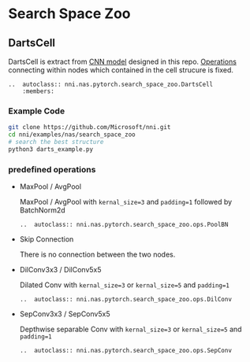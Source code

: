 # Search Space Zoo

## DartsCell

DartsCell is extract from [CNN model](./DARTS.md) designed in this repo. [Operations](#predefined_operations) connecting within nodes which contained in the cell strucure is fixed.

```eval_rst
..  autoclass:: nni.nas.pytorch.search_space_zoo.DartsCell
    :members:
```

### Example Code

```bash
git clone https://github.com/Microsoft/nni.git
cd nni/examples/nas/search_space_zoo
# search the best structure
python3 darts_example.py
```

<a class="predefined_operations"></a>

### predefined operations

* MaxPool / AvgPool

    MaxPool / AvgPool with `kernal_size=3` and `padding=1` followed by BatchNorm2d
    ```eval_rst
    ..  autoclass:: nni.nas.pytorch.search_space_zoo.ops.PoolBN
    ```
* Skip Connection

    There is no connection between the two nodes.
* DilConv3x3 / DilConv5x5

    Dilated Conv with `kernal_size=3` or `kernal_size=5` and `padding=1`
    ```eval_rst
    ..  autoclass:: nni.nas.pytorch.search_space_zoo.ops.DilConv
    ```
* SepConv3x3 / SepConv5x5

    Depthwise separable Conv with `kernal_size=3` or `kernal_size=5` and `padding=1`
    ```eval_rst
    ..  autoclass:: nni.nas.pytorch.search_space_zoo.ops.SepConv
    ```
